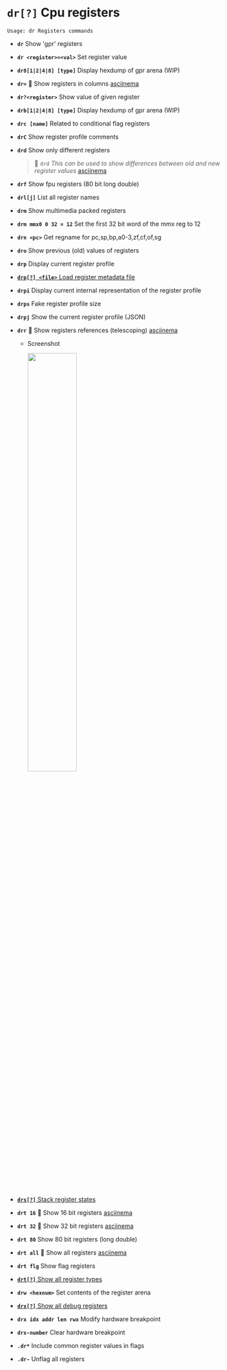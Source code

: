 <!-- TITLE: dr -->

#  **`dr[?]`** Cpu registers


```text
Usage: dr Registers commands
```


- **`dr`** Show 'gpr' registers
- **`dr <register>=<val>`** Set register value
- **`dr8[1|2|4|8] [type]`** Display hexdump of gpr arena (WIP)
- **`dr=`** 🚀 Show registers in columns [asciinema](https://asciinema.org/a/3pB3XIR48Lyz5XF9XTgbWTmWz)
- **`dr?<register>`** Show value of given register
- **`drb[1|2|4|8] [type]`** Display hexdump of gpr arena (WIP)
- **`drc [name]`** Related to conditional flag registers
- **`drC`** Show register profile comments
- **`drd`**  Show only different registers
  > 🚀 `drd` _This can be used to show differences between old and new register values_ [asciinema](https://asciinema.org/a/A0Ki2qX9DKajCU0tD5QA8N2P9)
- **`drf`** Show fpu registers (80 bit long double)
- **`drl[j]`** List all register names
- **`drm`** Show multimedia packed registers
- **`drm mmx0 0 32 = 12`** Set the first 32 bit word of the mmx reg to 12
- **`drn <pc>`** Get regname for pc,sp,bp,a0-3,zf,cf,of,sg
- **`dro`** Show previous (old) values of registers
- **`drp`** Display current register profile

- [ **`drp[?] <file>`** Load register metadata file](/options/d/dr/drp)

- **`drpi`** Display current internal representation of the register profile
- **`drps`** Fake register profile size
- **`drpj`** Show the current register profile (JSON)
- **`drr`** 🚀 Show registers references (telescoping) [asciinema](https://asciinema.org/a/s1bOy1oWQrKMMtPNIJ44Pr0UO)
  - Screenshot

    <img src="/uploads/small-d/drr.png" width="50%">

- [ **`drs[?]`** Stack register states](/options/d/dr/drs)

- **`drt 16`** 🚀 Show 16 bit registers [asciinema](https://asciinema.org/a/JBBPfzyiUsK34yLus1aIPK4Rk)
- **`drt 32`** 🚀 Show 32 bit registers [asciinema](https://asciinema.org/a/JBBPfzyiUsK34yLus1aIPK4Rk)
- **`drt 80`** Show 80 bit registers (long double)
- **`drt all`** 🚀 Show all registers [asciinema](https://asciinema.org/a/JBBPfzyiUsK34yLus1aIPK4Rk)
- **`drt flg`** Show flag registers

- [ **`drt[?]`** Show all register types](/options/d/dr/drt)

- **`drw <hexnum>`** Set contents of the register arena

- [ **`drx[?]`** Show all debug registers](/options/d/dr/drx)

- **`drx idx addr len rwx`** Modify hardware breakpoint
- **`drx-number`** Clear hardware breakpoint
- **`.dr*`** Include common register values in flags
- **`.dr-`** Unflag all registers

<p hidden>dr dr8 dr= dr? drb drc drC drd drf drl drm drn dro drpdrpi drps drpj drr drs drt drw drX drx .dr</p>